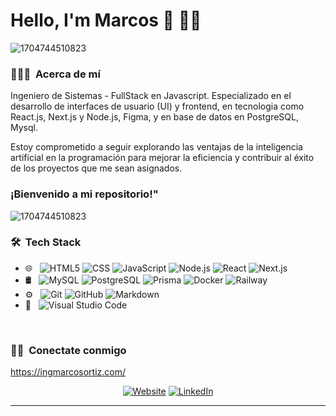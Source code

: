 # Hello, I'm Marcos 👋 👨‍💻 
![1704744510823](https://github.com/ingMarcosOrtiz/ingmarcosortiz/assets/19525887/7b810db3-23d6-48ba-8393-3c0509dd6471)

<h3> 👨🏻‍💻 &nbsp;Acerca de mí </h3>
Ingeniero de Sistemas - FullStack en Javascript. Especializado en el desarrollo de interfaces de usuario (UI) y frontend, en tecnologia como React.js, Next.js y Node.js, Figma, y en base de datos en PostgreSQL, Mysql. 

Estoy comprometido a seguir explorando las ventajas de la inteligencia artificial en la programación para mejorar la eficiencia y contribuir al éxito de los proyectos que me sean asignados.

<h3>¡Bienvenido a mi repositorio!"</h3>

![1704744510823](https://github.com/ingMarcosOrtiz/ingmarcosortiz/assets/19525887/c5351e8b-d6e4-4b09-b2dc-32843df073f7)



<h3> 🛠 &nbsp;Tech Stack</h3>

- 🌐 &nbsp;
  ![HTML5](https://img.shields.io/badge/-HTML5-333333?style=flat&logo=HTML5)
  ![CSS](https://img.shields.io/badge/-CSS-333333?style=flat&logo=CSS3&logoColor=1572B6)
  ![JavaScript](https://img.shields.io/badge/-JavaScript-333333?style=flat&logo=javascript)
  ![Node.js](https://img.shields.io/badge/-Node.js-333333?style=flat&logo=node.js)
  ![React](https://img.shields.io/badge/-React-333333?style=flat&logo=react)
  ![Next.js](https://img.shields.io/badge/-Next.js-000000?style=flat&logo=next.js&logoColor=white)
- 🛢 &nbsp;
  ![MySQL](https://img.shields.io/badge/-MySQL-333333?style=flat&logo=mysql)
  ![PostgreSQL](https://img.shields.io/badge/-PostgreSQL-336791?style=flat&logo=postgresql&logoColor=white)
  ![Prisma](https://img.shields.io/badge/-Prisma-2D3748?style=flat&logo=prisma&logoColor=white)
  ![Docker](https://img.shields.io/badge/-Docker-2496ED?style=flat&logo=docker&logoColor=white)
  ![Railway](https://img.shields.io/badge/-Railway-2285D0?style=flat&logo=railway&logoColor=white)
- ⚙️ &nbsp;
  ![Git](https://img.shields.io/badge/-Git-333333?style=flat&logo=git)
  ![GitHub](https://img.shields.io/badge/-GitHub-333333?style=flat&logo=github)
  ![Markdown](https://img.shields.io/badge/-Markdown-333333?style=flat&logo=markdown)
- 🔧 &nbsp;
  ![Visual Studio Code](https://img.shields.io/badge/-Visual%20Studio%20Code-333333?style=flat&logo=visual-studio-code&logoColor=007ACC)
 

<br/>


<h3> 🤝🏻 &nbsp;Conectate conmigo </h3>

<a href="https://ingmarcosortiz.com/">https://ingmarcosortiz.com/</a>
<p align="center">  
<a href="https://www.ingmarcosortiz.com/"><img alt="Website" src="https://img.shields.io/badge/Website-www.ingmarcosortiz.com-blue?style=flat-square&logo=google-chrome"></a>
<a href="https://www.linkedin.com/in/marcos-ortiz/"><img alt="LinkedIn" src="https://img.shields.io/badge/LinkedIn-Marcos%20Ortiz-blue?style=flat-square&logo=linkedin"></a>
</p>








---

